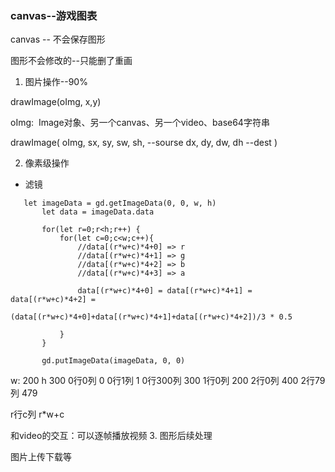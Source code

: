 ### canvas--游戏图表

canvas -- 不会保存图形

图形不会修改的--只能删了重画

1. 图片操作--90%

drawImage(oImg, x,y)

oImg: <img> Image对象、另一个canvas、另一个video、base64字符串

drawImage(
    oImg,
    sx, sy, sw, sh,     --sourse
    dx, dy, dw, dh      --dest
)


2. 像素级操作

 - 滤镜
 ```
    let imageData = gd.getImageData(0, 0, w, h)
        let data = imageData.data

        for(let r=0;r<h;r++) {
            for(let c=0;c<w;c++){
                //data[(r*w+c)*4+0] => r
                //data[(r*w+c)*4+1] => g
                //data[(r*w+c)*4+2] => b
                //data[(r*w+c)*4+3] => a

                data[(r*w+c)*4+0] = data[(r*w+c)*4+1] = data[(r*w+c)*4+2] =
                (data[(r*w+c)*4+0]+data[(r*w+c)*4+1]+data[(r*w+c)*4+2])/3 * 0.5

            }
        }

        gd.putImageData(imageData, 0, 0)
 ```

 w: 200 h 300
0行0列   0
0行1列   1
0行300列   300
1行0列   200
2行0列   400
2行79列   479

r行c列   r*w+c

和video的交互：可以逐帧播放视频
3. 图形后续处理


图片上传下载等
